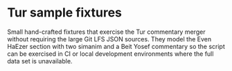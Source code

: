# Tur sample fixtures

Small hand-crafted fixtures that exercise the Tur commentary merger without
requiring the large Git LFS JSON sources. They model the Even HaEzer section
with two simanim and a Beit Yosef commentary so the script can be exercised in
CI or local development environments where the full data set is unavailable.
